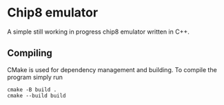 # Chip8 emulator

A simple still working in progress chip8 emulator written in C++.

## Compiling

CMake is used for dependency management and building. To compile the program simply run

```console
cmake -B build .
cmake --build build
```